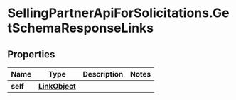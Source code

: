 # SellingPartnerApiForSolicitations.GetSchemaResponseLinks

## Properties

Name | Type | Description | Notes
------------ | ------------- | ------------- | -------------
**self** | [**LinkObject**](LinkObject.md) |  | 


